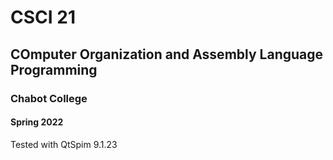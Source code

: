 # CSCI 21
## COmputer Organization and Assembly Language Programming
### Chabot College
#### Spring 2022
Tested with QtSpim 9.1.23
